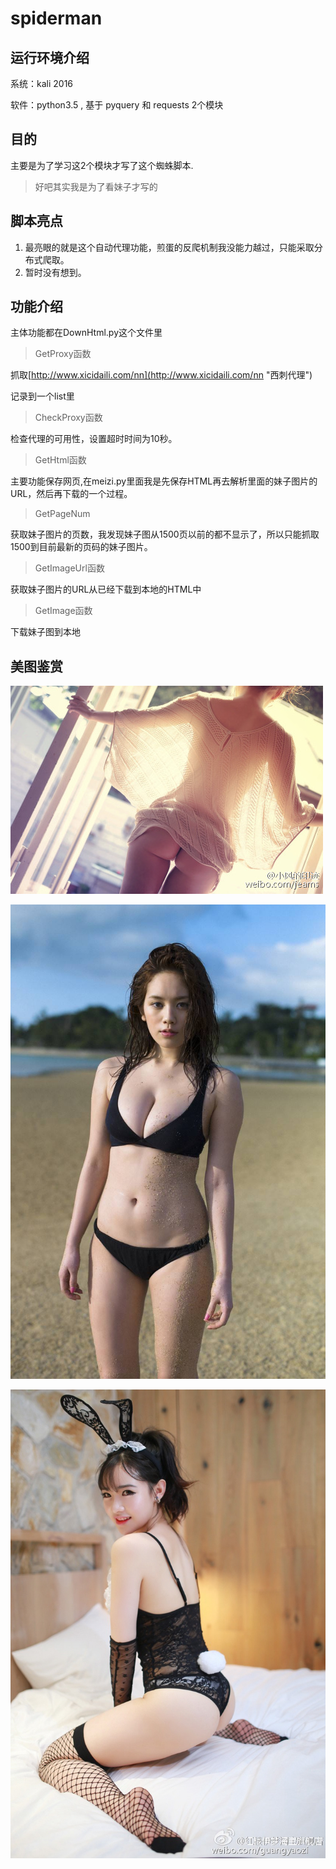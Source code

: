# spiderman

## 运行环境介绍 ##

系统：kali 2016

软件：python3.5 , 基于 pyquery 和 requests 2个模块

## 目的 ##
主要是为了学习这2个模块才写了这个蜘蛛脚本.
> 好吧其实我是为了看妹子才写的

## 脚本亮点 ##

1. 最亮眼的就是这个自动代理功能，煎蛋的反爬机制我没能力越过，只能采取分布式爬取。
2. 暂时没有想到。

## 功能介绍 ##

主体功能都在DownHtml.py这个文件里

> GetProxy函数

抓取[http://www.xicidaili.com/nn](http://www.xicidaili.com/nn "西刺代理")

记录到一个list里

> CheckProxy函数

检查代理的可用性，设置超时时间为10秒。

> GetHtml函数

主要功能保存网页,在meizi.py里面我是先保存HTML再去解析里面的妹子图片的URL，然后再下载的一个过程。

> GetPageNum

获取妹子图片的页数，我发现妹子图从1500页以前的都不显示了，所以只能抓取1500到目前最新的页码的妹子图片。

> GetImageUrl函数

获取妹子图片的URL从已经下载到本地的HTML中

> GetImage函数

下载妹子图到本地

## 美图鉴赏 ##

![](https://github.com/hgz6536/hgz6536.github.io/blob/master/images/4bf31e43jw1ey9lcsyn4cj20dw099dh8.jpg)

![](https://github.com/hgz6536/hgz6536.github.io/blob/master/images/66b3de17gw1f03odjhxynj20nm0zkgnp.jpg)

![](https://github.com/hgz6536/hgz6536.github.io/blob/master/images/ec49d501gw1ewvrivx6wxj20m80x2djr.jpg)


